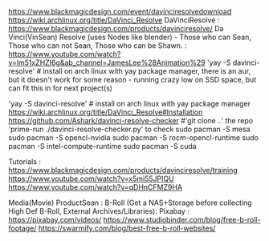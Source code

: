 https://www.blackmagicdesign.com/event/davinciresolvedownload
https://wiki.archlinux.org/title/DaVinci_Resolve
DaVinciResolve : https://www.blackmagicdesign.com/products/davinciresolve/
Da Vinci(VinSean) Resolve (uses Nodes like blender) - Those who can Sean, Those who can not Sean, Those who can be Shawn. : https://www.youtube.com/watch?v=lm51xZHZI6g&ab_channel=JamesLee%28Animation%29
'yay -S davinci-resolve' # install on arch linux with yay package manager, there is an aur, but it doesn't work for some reason - running crazy low on SSD space, but can fit this in for next project(s)

'yay -S davinci-resolve' # install on arch linux with yay package manager
https://wiki.archlinux.org/title/DaVinci_Resolve#Installation
https://github.com/Ashark/davinci-resolve-checker #'git clone ..' the repo 'prime-run ./davinci-resolve-checker.py' to check 
sudo pacman -S mesa 
sudo pacman -S opencl-nvidia 
sudo pacman -S rocm-opencl-runtime
sudo pacman -S intel-compute-runtime 
sudo pacman -S cuda

Tutorials :
https://www.blackmagicdesign.com/products/davinciresolve/training
https://www.youtube.com/watch?v=x5mi55JPIQU
https://www.youtube.com/watch?v=qDHnCFMZ9HA

Media(Movie) ProductSean : 
B-Roll (Get a NAS+Storage before collecting High Def B-Roll, External Archives/Libraries):
Pixabay : https://pixabay.com/videos/
https://www.studiobinder.com/blog/free-b-roll-footage/
https://swarmify.com/blog/best-free-b-roll-websites/